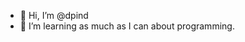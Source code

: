 - 👋 Hi, I’m @dpind
- 👀 I’m learning as much as I can about programming.

<!---
dpind/dpind is a ✨ special ✨ repository because its `README.md` (this file) appears on your GitHub profile.
You can click the Preview link to take a look at your changes.
--->

